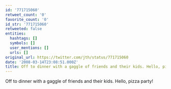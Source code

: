 ```yaml
---
id: '771715060'
retweet_count: '0'
favorite_count: '0'
id_str: '771715060'
retweeted: false
entities:
  hashtags: []
  symbols: []
  user_mentions: []
  urls: []
original_url: https://twitter.com/jth/status/771715060
date: '2008-03-14T23:08:51.000Z'
title: Off to dinner with a gaggle of friends and their kids. Hello, pizza party!
---
```


Off to dinner with a gaggle of friends and their kids. Hello, pizza party!
